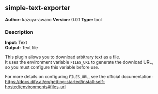 ## simple-text-exporter

**Author:** kazuya-awano
**Version:** 0.0.1
**Type:** tool

### Description
  **Input:** Text  
  **Output:** Text file  

  This plugin allows you to download arbitrary text as a file.  
  It uses the environment variable `FILES_URL` to generate the download URL, so you must configure this variable before use.  

  For more details on configuring `FILES_URL`, see the official documentation:  
  https://docs.dify.ai/en/getting-started/install-self-hosted/environments#files-url
